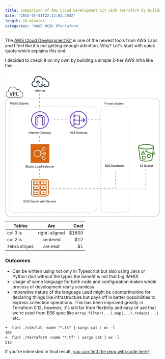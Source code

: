 ```yaml
---
title: Comparison of AWS Cloud Development Kit with Terraform by building 2-tier Web App
date: '2015-05-01T22:12:03.284Z'
length: 10 minutes
categories: '#AWS #CDK #Terraform'
---
```


The [AWS Cloud Development Kit](https://github.com/awslabs/aws-cdk) is one of the newest tools from AWS Labs and I feel like it's not getting enough attention. Why? Let's start with quick quote which explains this tool.

I decided to check it on my own by building a simple 2-tier AWS infra like this:

![Schema](./2tier.jpg 'Schema')

| Tables        |      Are      |   Cool |
| ------------- | :-----------: | -----: |
| col 3 is      | right-aligned | \$1600 |
| col 2 is      |   centered    |   \$12 |
| zebra stripes |   are neat    |    \$1 |

### Outcomes

- Can be written using not only in Typescript but also using Java or Python (but without the types the benefit is not that big IMHO)
- Usage of same language for both code and configuration makes whole process of development really seamless
- Imperative nature of the language used might be counterintuitive for declaring things like infrastructure but pays off in better possibilities to express collection operations. This has been improved greatly in Terraform 0.12, however, it's still far from flexbility and easy of use that we're used from ES6 spec like `Array.filter(...).map(...).reduce(...)` etc.

```
➜  find ./cdk/lib -name "*.ts" | xargs cat | wc -l
105
➜  find ./terraform -name "*.tf" | xargs cat | wc -l
516
```

If you're interested in final result, [you can find the repo with code here!](https://github.com/RafalWilinski/terraform-vs-cdk)
